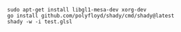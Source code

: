     sudo apt-get install libgl1-mesa-dev xorg-dev
    go install github.com/polyfloyd/shady/cmd/shady@latest
    shady -w -i test.glsl
